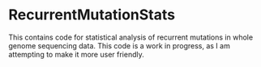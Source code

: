# RecurrentMutationStats
This contains code for statistical analysis of recurrent mutations in whole genome sequencing data. This code is a work in progress, as I am attempting to make it more user friendly. 

